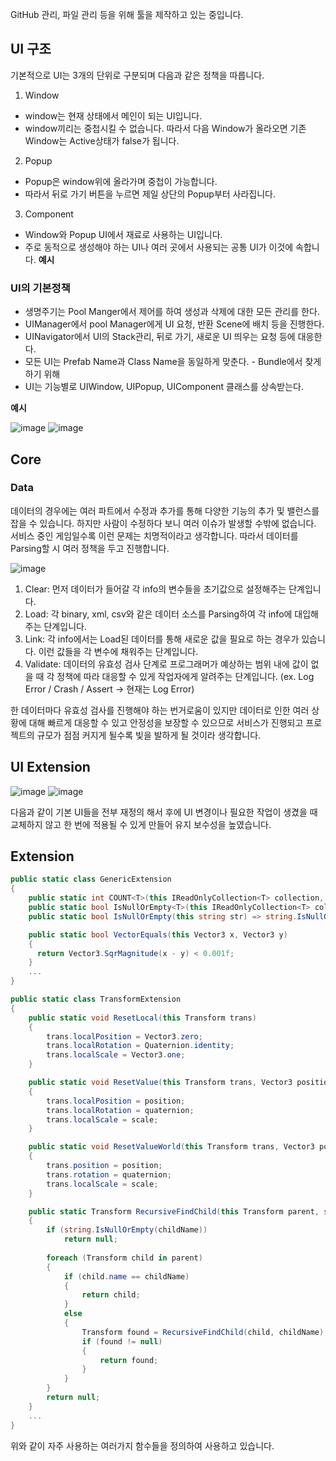 GitHub 관리, 파일 관리 등을 위해 툴을 제작하고 있는 중입니다.

## UI 구조
기본적으로 UI는 3개의 단위로 구분되며 다음과 같은 정책을 따릅니다.
1. Window
- window는 현재 상태에서 메인이 되는 UI입니다.
- window끼리는 중첩시킬 수 없습니다. 따라서 다음 Window가 올라오면 기존 Window는 Active상태가 false가 됩니다.
2. Popup
- Popup은 window위에 올라가며 중첩이 가능합니다.
- 따라서 뒤로 가기 버튼을 누르면 제일 상단의 Popup부터 사라집니다.
3. Component
- Window와 Popup UI에서 재료로 사용하는 UI입니다.
- 주로 동적으로 생성해야 하는 UI나 여러 곳에서 사용되는 공통 UI가 이것에 속합니다.
**예시**

### UI의 기본정책
-	생명주기는 Pool Manger에서 제어를 하여 생성과 삭제에 대한 모든 관리를 한다.
-	UIManager에서 pool Manager에게 UI 요청, 반환 Scene에 배치 등을 진행한다.
-	UINavigator에서 UI의 Stack관리, 뒤로 가기, 새로운 UI 띄우는 요청 등에 대응한다.
-	모든 UI는 Prefab Name과 Class Name을 동일하게 맞춘다. - Bundle에서 찾게 하기 위해
-	UI는 기능별로 UIWindow, UIPopup, UIComponent 클래스를 상속받는다.

**예시**

![image](https://github.com/user-attachments/assets/dc8b5fee-1daa-4a8a-a32e-144ff0d0ac43)
![image](https://github.com/user-attachments/assets/ac119382-ac75-405a-974d-7de4620449a5)

## Core
### Data
데이터의 경우에는 여러 파트에서 수정과 추가를 통해 다양한 기능의 추가 및 밸런스를 잡을 수 있습니다. 하지만 사람이 수정하다 보니 여러 이슈가 발생할 수밖에 없습니다. 서비스 중인 게임일수록 이런 문제는 치명적이라고 생각합니다. 
따라서 데이터를 Parsing할 시 여러 정책을 두고 진행합니다.

![image](https://github.com/user-attachments/assets/45c36d91-604e-4072-b41d-aa0cd608aa32)

1. Clear: 먼저 데이터가 들어갈 각 info의 변수들을 초기값으로 설정해주는 단계입니다.
2. Load: 각 binary, xml, csv와 같은 데이터 소스를 Parsing하여 각 info에 대입해주는 단계입니다.
3. Link: 각 info에서는 Load된 데이터를 통해 새로운 값을 필요로 하는 경우가 있습니다. 이런 값들을 각 변수에 채워주는 단계입니다.
4. Validate: 데이터의 유효성 검사 단계로 프로그래머가 예상하는 범위 내에 값이 없을 때 각 정책에 따라 대응할 수 있게 작업자에게 알려주는 단계입니다. (ex. Log Error / Crash / Assert -> 현재는 Log Error)

한 데이터마다 유효성 검사를 진행해야 하는 번거로움이 있지만 데이터로 인한 여러 상황에 대해 빠르게 대응할 수 있고 안정성을 보장할 수 있으므로 서비스가 진행되고 프로젝트의 규모가 점점 커지게 될수록 빛을 발하게 될 것이라 생각합니다.

## UI Extension
![image](https://github.com/user-attachments/assets/af69f998-8354-4e6a-abb6-c671f9fea200)
![image](https://github.com/user-attachments/assets/b4e3c141-c417-4544-ae2a-ca0a8d11f428)

다음과 같이 기본 UI들을 전부 재정의 해서 후에 UI 변경이나 필요한 작업이 생겼을 때 교체하지 않고 한 번에 적용될 수 있게 만들어 유지 보수성을 높였습니다.

## Extension
```c#
public static class GenericExtension
{
    public static int COUNT<T>(this IReadOnlyCollection<T> collection, int defaultValue = 0) => collection?.Count ?? defaultValue;
    public static bool IsNullOrEmpty<T>(this IReadOnlyCollection<T> collection) => collection == null || collection.Count == 0;
    public static bool IsNullOrEmpty(this string str) => string.IsNullOrEmpty(str);

    public static bool VectorEquals(this Vector3 x, Vector3 y)
    {
      return Vector3.SqrMagnitude(x - y) < 0.001f;
    }
    ...
}

public static class TransformExtension
{
    public static void ResetLocal(this Transform trans)
    {
        trans.localPosition = Vector3.zero;
        trans.localRotation = Quaternion.identity;
        trans.localScale = Vector3.one;
    }

    public static void ResetValue(this Transform trans, Vector3 position, Quaternion quaternion, Vector3 scale)
    {
        trans.localPosition = position;
        trans.localRotation = quaternion;
        trans.localScale = scale;
    }

    public static void ResetValueWorld(this Transform trans, Vector3 position, Quaternion quaternion, Vector3 scale)
    {
        trans.position = position;
        trans.rotation = quaternion;
        trans.localScale = scale;
    }

    public static Transform RecursiveFindChild(this Transform parent, string childName)
    {
        if (string.IsNullOrEmpty(childName))
            return null;
  
        foreach (Transform child in parent)
        {
            if (child.name == childName)
            {
                return child;
            }
            else
            {
                Transform found = RecursiveFindChild(child, childName);
                if (found != null)
                {
                    return found;
                }
            }
        }
        return null;
    }
    ...
}
```
위와 같이 자주 사용하는 여러가지 함수들을 정의하여 사용하고 있습니다.

